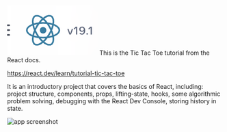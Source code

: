 ![react logo](./Assets/image.png)
This is the Tic Tac Toe tutorial from the React docs. 

https://react.dev/learn/tutorial-tic-tac-toe

It is an introductory project that covers the basics of React, including: project structure, components, props, lifting-state, hooks, some algorithmic problem solving, debugging with the React Dev Console, storing history in state.

![app screenshot](./Assets/ticTacToe.png)
